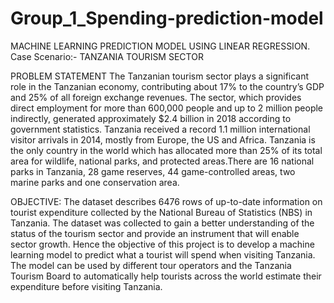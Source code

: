 # Group_1_Spending-prediction-model

MACHINE LEARNING PREDICTION MODEL USING LINEAR REGRESSION.
Case Scenario:- TANZANIA TOURISM SECTOR

PROBLEM STATEMENT
      The Tanzanian tourism sector plays a significant role in the Tanzanian economy, contributing about 17% to the country’s GDP and 25% of all foreign exchange revenues. The sector, which provides direct employment for more than 600,000 people and up to 2 million people indirectly, generated approximately $2.4 billion in 2018 according to government statistics. Tanzania received a record 1.1 million international visitor arrivals in 2014, mostly from Europe, the US and Africa. Tanzania is the only country in the world which has allocated more than 25% of its total area for wildlife, national parks, and protected areas.There are 16 national parks in Tanzania, 28 game reserves, 44 game-controlled areas, two marine parks and one conservation area.
      
OBJECTIVE:
      The dataset describes 6476 rows of up-to-date information on tourist expenditure collected by the National Bureau of Statistics (NBS) in Tanzania. The dataset was collected to gain a better understanding of the status of the tourism sector and provide an instrument that will enable sector growth.
      Hence the objective of this project is to develop a machine learning model to predict what a tourist will spend when visiting Tanzania. The model can be used by different tour operators and the Tanzania Tourism Board to automatically help tourists across the world estimate their expenditure before visiting Tanzania.

